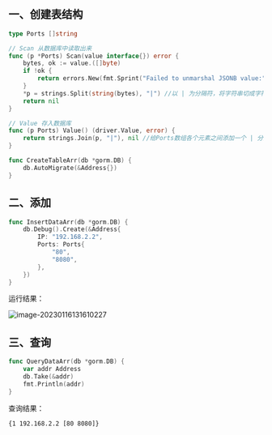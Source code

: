## 一、创建表结构

```go
type Ports []string

// Scan 从数据库中读取出来
func (p *Ports) Scan(value interface{}) error {
	bytes, ok := value.([]byte)
	if !ok {
		return errors.New(fmt.Sprint("Failed to unmarshal JSONB value:", value))
	}
	*p = strings.Split(string(bytes), "|") //以 | 为分隔符，将字符串切成字符串数组
	return nil
}

// Value 存入数据库
func (p Ports) Value() (driver.Value, error) {
	return strings.Join(p, "|"), nil //给Ports数组各个元素之间添加一个 | 分隔符
}
```

```go
func CreateTableArr(db *gorm.DB) {
	db.AutoMigrate(&Address{})
}
```

## 二、添加

```go
func InsertDataArr(db *gorm.DB) {
	db.Debug().Create(&Address{
		IP: "192.168.2.2",
		Ports: Ports{
			"80",
			"8080",
		},
	})
}
```

运行结果：

![image-20230116131610227](C:\Users\DELL\AppData\Roaming\Typora\typora-user-images\image-20230116131610227.png)

## 三、查询

```go
func QueryDataArr(db *gorm.DB) {
	var addr Address
	db.Take(&addr)
	fmt.Println(addr)
}
```

查询结果：

```sh
{1 192.168.2.2 [80 8080]}
```

